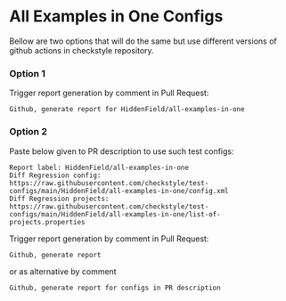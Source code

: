 # All Examples in One Configs

Bellow are two options that will do the same but use different versions
of github actions in checkstyle repository.


### Option 1
Trigger report generation by comment in Pull Request:
```
Github, generate report for HiddenField/all-examples-in-one
```

### Option 2

Paste below given to PR description to use such test configs:
```
Report label: HiddenField/all-examples-in-one
Diff Regression config: https://raw.githubusercontent.com/checkstyle/test-configs/main/HiddenField/all-examples-in-one/config.xml
Diff Regression projects: https://raw.githubusercontent.com/checkstyle/test-configs/main/HiddenField/all-examples-in-one/list-of-projects.properties
```

Trigger report generation by comment in Pull Request:
```
Github, generate report
```
or as alternative by comment
```
Github, generate report for configs in PR description
```
